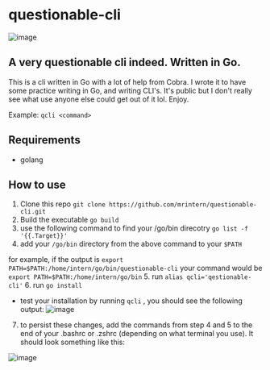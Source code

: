# questionable-cli
![image](https://user-images.githubusercontent.com/24460340/182623974-eb0641b1-c686-4261-9cca-1a57c4077f1d.png)
## A very questionable cli indeed. Written in Go.

This is a cli written in Go with a lot of help from Cobra. I wrote it to have some practice writing in Go, and writing CLI's. 
It's public but I don't really see what use anyone else could get out of it lol. Enjoy.

Example: `qcli <command>`

## Requirements
- golang 

## How to use

1.  Clone this repo `git clone https://github.com/mrintern/questionable-cli.git`
2.  Build the executable `go build`
3.  use the following command to find your /go/bin direcotry
 `go list -f '{{.Target}}'`
4.  add your `/go/bin` directory from the above command to your `$PATH`

for example, if the output is `export PATH=$PATH:/home/intern/go/bin/questionable-cli` your command would be `export PATH=$PATH:/home/intern/go/bin`
5.  run `alias qcli='qestionable-cli'`
6.  run `go install`
- test your installation by running `qcli` ,  you should see the following output:
![image](https://user-images.githubusercontent.com/24460340/183295404-2a162fd0-b7c1-4399-ada5-84a2b65911a7.png)

7. to persist these changes, add the commands from step 4 and 5 to the end of your .bashrc or .zshrc (depending on what terminal you use). It should look something like this:

![image](https://user-images.githubusercontent.com/24460340/183295674-881d8113-d79f-4dd7-af9e-b046ef4796b0.png)

